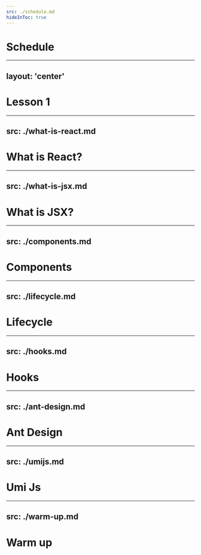 ```yaml
---
src: ./schedule.md
hideInToc: true
---
```


# Schedule

---
layout: 'center'
---

# <span class="text-[60px]">Lesson 1</span>

---
src: ./what-is-react.md
---

# What is React?

---
src: ./what-is-jsx.md
---

# What is JSX?

---
src: ./components.md
---

# Components

---
src: ./lifecycle.md
---

# Lifecycle


---
src: ./hooks.md
---

# Hooks

---
src: ./ant-design.md
---

# Ant Design

---
src: ./umijs.md
---

# Umi Js

---
src: ./warm-up.md
---

# Warm up

